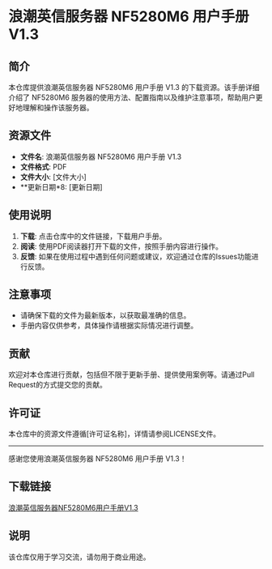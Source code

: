 # 浪潮英信服务器 NF5280M6 用户手册 V1.3

## 简介

本仓库提供浪潮英信服务器 NF5280M6 用户手册 V1.3 的下载资源。该手册详细介绍了 NF5280M6 服务器的使用方法、配置指南以及维护注意事项，帮助用户更好地理解和操作该服务器。

## 资源文件

- **文件名**: 浪潮英信服务器 NF5280M6 用户手册 V1.3
- **文件格式**: PDF
- **文件大小**: [文件大小]
- **更新日期*8: [更新日期]

## 使用说明

1. **下载**: 点击仓库中的文件链接，下载用户手册。
2. **阅读**: 使用PDF阅读器打开下载的文件，按照手册内容进行操作。
3. **反馈**: 如果在使用过程中遇到任何问题或建议，欢迎通过仓库的Issues功能进行反馈。

## 注意事项

- 请确保下载的文件为最新版本，以获取最准确的信息。
- 手册内容仅供参考，具体操作请根据实际情况进行调整。

## 贡献

欢迎对本仓库进行贡献，包括但不限于更新手册、提供使用案例等。请通过Pull Request的方式提交您的贡献。

## 许可证

本仓库中的资源文件遵循[许可证名称]，详情请参阅LICENSE文件。

---

感谢您使用浪潮英信服务器 NF5280M6 用户手册 V1.3！

## 下载链接
[浪潮英信服务器NF5280M6用户手册V1.3](https://pan.quark.cn/s/9984c19f1656)

## 说明

该仓库仅用于学习交流，请勿用于商业用途。
